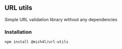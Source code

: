 ## URL utils
Simple URL validation library without any dependencies

### Installation
```bash
npm install @mich4l/url-utils
```
